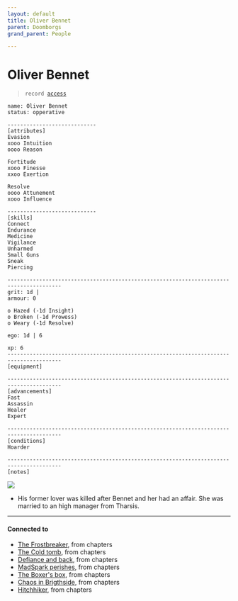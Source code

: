 ```yaml
---
layout: default
title: Oliver Bennet
parent: Doomborgs
grand_parent: People

---
```


# Oliver Bennet

> `record `[`access`](https://github.com/efsalvarenga/hostile/blob/main/pcs/Oliver.md)

```
name: Oliver Bennet
status: opperative

----------------------------
[attributes]
Evasion
xooo Intuition                     
oooo Reason                       

Fortitude
xooo Finesse
xxoo Exertion

Resolve
oooo Attunement
xooo Influence

----------------------------
[skills]
Connect
Endurance
Medicine
Vigilance
Unharmed
Small Guns
Sneak
Piercing

---------------------------------------------------------------------------------------
grit: 1d | 
armour: 0

o Hazed (-1d Insight)
o Broken (-1d Prowess)
o Weary (-1d Resolve)

ego: 1d | 6

xp: 6
---------------------------------------------------------------------------------------
[equipment]

---------------------------------------------------------------------------------------
[advancements]
Fast
Assassin
Healer
Expert

---------------------------------------------------------------------------------------
[conditions]
Hoarder

---------------------------------------------------------------------------------------
[notes]
```

![](https://i.imgur.com/UwZVnT9.png)

- His former lover was killed after Bennet and her had an affair. She was married to an high manager from Tharsis.


---
#### Connected to

<!-- QueryToSerialize: LIST without ID "["+ title + "](https://terra-campaigns.github.io/"+ regexreplace(file.path, ".md", "") + ")" + ", from " + regexreplace(file.folder, "hostile/", "") FROM ([[]]) OR outgoing([[]]) WHERE file.name != this.file.name AND file.name != "directory" AND file.name != "campaigns" SORT file.folder DESC -->
<!-- SerializedQuery: LIST without ID "["+ title + "](https://terra-campaigns.github.io/"+ regexreplace(file.path, ".md", "") + ")" + ", from " + regexreplace(file.folder, "hostile/", "") FROM ([[]]) OR outgoing([[]]) WHERE file.name != this.file.name AND file.name != "directory" AND file.name != "campaigns" SORT file.folder DESC -->
- [The Frostbreaker](https://terra-campaigns.github.io/hostile/chapters/chap001), from chapters
- [The Cold tomb](https://terra-campaigns.github.io/hostile/chapters/chap002), from chapters
- [Defiance and back](https://terra-campaigns.github.io/hostile/chapters/chap003), from chapters
- [MadSpark perishes](https://terra-campaigns.github.io/hostile/chapters/chap004), from chapters
- [The Boxer's box](https://terra-campaigns.github.io/hostile/chapters/chap005), from chapters
- [Chaos in Brigthside](https://terra-campaigns.github.io/hostile/chapters/chap007), from chapters
- [Hitchhiker](https://terra-campaigns.github.io/hostile/chapters/chap008), from chapters
<!-- SerializedQuery END -->
